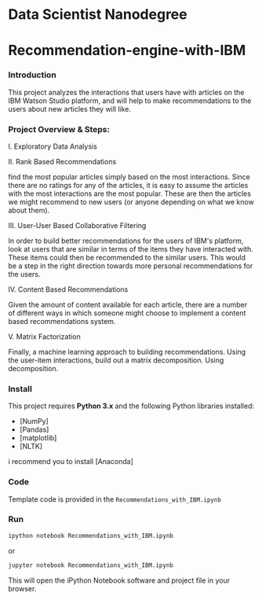 # Data Scientist Nanodegree
# Recommendation-engine-with-IBM

### Introduction
This project analyzes the interactions that users have with articles on the IBM Watson Studio platform, and will help to make recommendations to the users about new articles they will like.

### Project Overview & Steps:

I. Exploratory Data Analysis

II. Rank Based Recommendations

 find the most popular articles simply based on the most interactions. Since there are no ratings for any of the articles, it is easy to assume the articles with the most interactions are the most popular. These are then the articles we might recommend to new users (or anyone depending on what we know about them).

III. User-User Based Collaborative Filtering

In order to build better recommendations for the users of IBM's platform, look at users that are similar in terms of the items they have interacted with. These items could then be recommended to the similar users. This would be a step in the right direction towards more personal recommendations for the users. 

IV. Content Based Recommendations

Given the amount of content available for each article, there are a number of different ways in which someone might choose to implement a content based recommendations system. 

V. Matrix Factorization

Finally, a machine learning approach to building recommendations. Using the user-item interactions, build out a matrix decomposition. Using decomposition.

### Install

This project requires **Python 3.x** and the following Python libraries installed:

- [NumPy]
- [Pandas]
- [matplotlib]
- [NLTK]

i recommend you to install [Anaconda]

### Code

Template code is provided in the `Recommendations_with_IBM.ipynb`

### Run

```bash
ipython notebook Recommendations_with_IBM.ipynb
```  
or
```bash
jupyter notebook Recommendations_with_IBM.ipynb
```

This will open the iPython Notebook software and project file in your browser.



